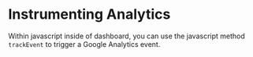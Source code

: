# Instrumenting Analytics

Within javascript inside of dashboard, you can use the javascript method `trackEvent` to trigger a Google Analytics event.

